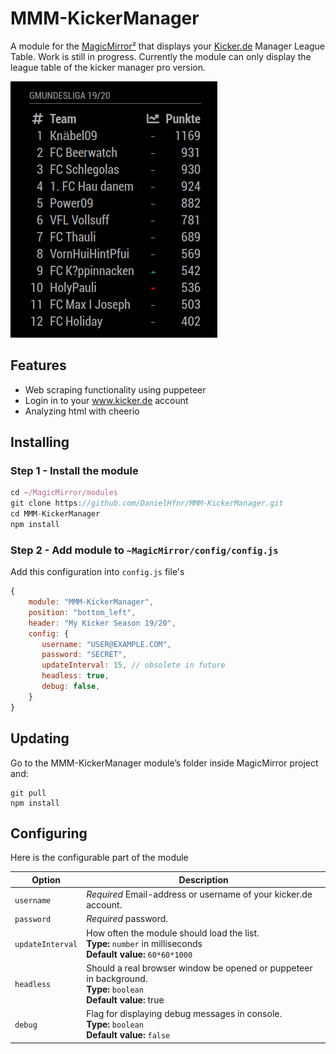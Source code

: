 # MMM-KickerManager

A module for the [MagicMirror²](https://github.com/MichMich/MagicMirror/) that displays your [Kicker.de](https://www.kicker.de) Manager League Table.
Work is still in progress. Currently the module can only display the league table of the kicker manager pro version. 

![Alt text](/img/example.png "Example image of the module")


## Features
 * Web scraping functionality using puppeteer
 * Login in to your www.kicker.de account
 * Analyzing html with cheerio

## Installing

### Step 1 - Install the module
```javascript
cd ~/MagicMirror/modules
git clone https://github.com/DanielHfnr/MMM-KickerManager.git
cd MMM-KickerManager
npm install
```

### Step 2 - Add module to `~MagicMirror/config/config.js`
Add this configuration into `config.js` file's
```javascript
{
    module: "MMM-KickerManager",
    position: "bottom_left",
    header: "My Kicker Season 19/20",
    config: {
       username: "USER@EXAMPLE.COM",
       password: "SECRET",
       updateInterval: 15, // obsolete in future
       headless: true,
       debug: false,
    }
}
```
## Updating
Go to the MMM-KickerManager module’s folder inside MagicMirror project and:
```
git pull
npm install
```
## Configuring
Here is the configurable part of the module

| Option               | Description
|--------------------- |-----------
| `username`           | *Required* Email-address or username of your kicker.de account.
| `password`           | *Required* password.
| `updateInterval`     | How often the module should load the list.<br>**Type:** `number` in milliseconds<br> **Default value:** `60*60*1000`
| `headless`           | Should a real browser window be opened or puppeteer in background. <br>**Type:** `boolean` <br> **Default value:** true
| `debug`              | Flag for displaying debug messages in console. <br>**Type:** `boolean` <br> **Default value:** `false`

